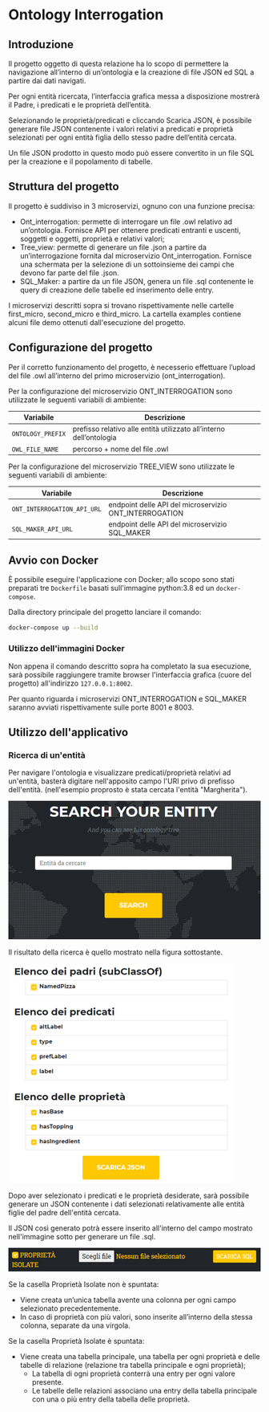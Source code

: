# Ontology Interrogation

## Introduzione
Il progetto oggetto di questa relazione ha lo scopo di permettere la navigazione all’interno di un’ontologia e la creazione di file JSON ed SQL a partire dai dati navigati. 

Per ogni entità ricercata, l’interfaccia grafica messa a disposizione mostrerà il Padre, i predicati e le proprietà dell’entità.

Selezionando le proprietà/predicati e cliccando Scarica JSON, è possibile generare file JSON contenente i valori relativi a predicati e proprietà selezionati per ogni entità figlia dello stesso padre dell’entità cercata.

Un file JSON prodotto in questo modo può essere convertito in un file SQL per la creazione e il popolamento di tabelle.

## Struttura del progetto


Il progetto è suddiviso in 3 microservizi, ognuno con una funzione precisa:
-	Ont_interrogation: permette di interrogare un file .owl relativo ad un’ontologia.
     Fornisce API per ottenere predicati entranti e uscenti, soggetti e oggetti, proprietà e relativi valori;
-   Tree_view: permette di generare un file .json a partire da un’interrogazione fornita dal microservizio Ont_interrogation. 
    Fornisce una schermata per la selezione di un sottoinsieme dei campi che devono far parte del file .json. 
-   SQL_Maker: a partire da un file JSON, genera un file .sql contenente le query di creazione delle tabelle ed inserimento delle entry.

I microservizi descritti sopra si trovano rispettivamente nelle cartelle first_micro, second_micro e third_micro. La cartella examples contiene alcuni file demo ottenuti dall'esecuzione del progetto.
## Configurazione del progetto

Per il corretto funzionamento del progetto, è necesserio effettuare l’upload del file .owl all’interno del primo microservizio (ont_interrogation).

Per la configurazione del microservizio ONT_INTERROGATION sono utilizzate le seguenti variabili di ambiente:

| Variabile          | Descrizione                                                  |
| ------------------ | ------------------------------------------------------------ |
| `ONTOLOGY_PREFIX`  | prefisso relativo alle entità utilizzato all’interno dell’ontologia |
| `OWL_FILE_NAME`    | percorso + nome del file .owl |


Per la configurazione del microservizio TREE_VIEW sono utilizzate le seguenti variabili di ambiente:


| Variabile          | Descrizione                                                  |
| ------------------ | ------------------------------------------------------------ |
| `ONT_INTERROGATION_API_URL`  | endpoint delle API del microservizio ONT_INTERROGATION |
| `SQL_MAKER_API_URL`    | endpoint delle API del microservizio SQL_MAKER |


## Avvio con Docker

È possibile eseguire l'applicazione con Docker; allo scopo sono stati preparati tre `Dockerfile` basati sull'immagine python:3.8 ed un `docker-compose`. 


Dalla directory principale del progetto lanciare il comando:

```bash
docker-compose up --build
```

### Utilizzo dell'immagini Docker
 
Non appena il comando descritto sopra ha completato la sua esecuzione, sarà possibile raggiungere tramite browser l'interfaccia grafica (cuore del progetto)
all'indirizzo `127.0.0.1:8002`.

Per quanto riguarda i microservizi ONT_INTERROGATION e SQL_MAKER saranno avviati rispettivamente sulle porte 8001 e 8003.


## Utilizzo dell'applicativo

### Ricerca di un'entità

Per navigare l'ontologia e visualizzare predicati/proprietà relativi ad un'entità, basterà digitare nell'apposito campo l'URI privo di prefisso dell'entità. (nell'esempio proprosto è stata cercata l'entità "Margherita").

![img_4.png](img_4.png)

Il risultato della ricerca è quello mostrato nella figura sottostante.

![img_5.png](img_5.png)

Dopo aver selezionato i predicati e le proprietà desiderate, sarà possibile generare un JSON contenente i dati selezionati relativamente alle entità figlie del padre dell'entità cercata.

Il JSON così generato potrà essere inserito all'interno del campo mostrato nell'immagine sotto per generare un file .sql.

![img_6.png](img_6.png)

Se la casella Proprietà Isolate non è spuntata:
-   Viene creata un’unica tabella avente una colonna per ogni campo selezionato precedentemente.
-   In caso di proprietà con più valori, sono inserite all’interno della stessa colonna, separate da una virgola. 

Se la casella Proprietà Isolate è spuntata:
-   Viene creata una tabella principale, una tabella per ogni proprietà e delle tabelle di relazione (relazione tra tabella principale e ogni proprietà);
    -	La tabella di ogni proprietà conterrà una entry per ogni valore presente.
    -   Le tabelle delle relazioni associano una entry della tabella principale con una o più entry della tabella delle proprietà.